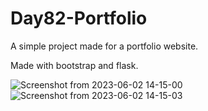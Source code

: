 # Day82-Portfolio
A simple project made for a portfolio website.

Made with bootstrap and flask.

![Screenshot from 2023-06-02 14-15-00](https://github.com/batgit39/Day82-Portfolio/assets/86790253/da616faa-0c39-4745-8658-58691ad8dcba)
![Screenshot from 2023-06-02 14-15-03](https://github.com/batgit39/Day82-Portfolio/assets/86790253/952876ec-b486-478b-a123-46863179c52f)
